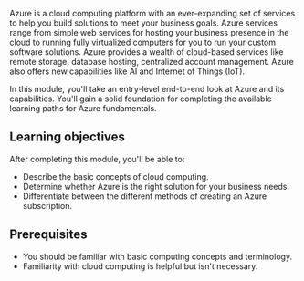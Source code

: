 Azure is a cloud computing platform with an ever-expanding set of services to help you build solutions to meet your business goals. Azure services range from simple web services for hosting your business presence in the cloud to running fully virtualized computers for you to run your custom software solutions. Azure provides a wealth of cloud-based services like remote storage, database hosting, centralized account management. Azure also offers new capabilities like AI and Internet of Things (IoT).

In this module, you'll take an entry-level end-to-end look at Azure and its capabilities. You'll gain a solid foundation for completing the available learning paths for Azure fundamentals.

## Learning objectives

After completing this module, you'll be able to:

- Describe the basic concepts of cloud computing.
- Determine whether Azure is the right solution for your business needs.
- Differentiate between the different methods of creating an Azure subscription.

## Prerequisites

- You should be familiar with basic computing concepts and terminology.
- Familiarity with cloud computing is helpful but isn't necessary.